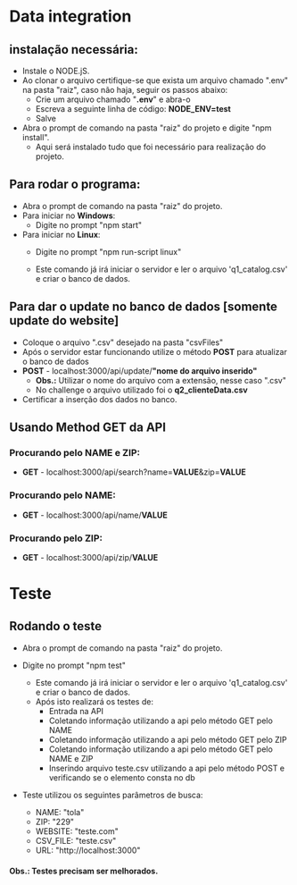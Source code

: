 # Data integration

## instalação necessária:
- Instale o NODE.jS.
- Ao clonar o arquivo certifique-se que exista um arquivo chamado ".env" na pasta "raiz", caso não haja, seguir os passos abaixo:
    - Crie um arquivo chamado "**.env**" e abra-o
    - Escreva a seguinte linha de código: **NODE_ENV=test**
    - Salve
- Abra o prompt de comando na pasta "raiz" do projeto e digite "npm install".
    - Aqui será instalado tudo que foi necessário para realização do projeto.


## Para rodar o programa:
- Abra o prompt de comando na pasta "raiz" do projeto.
- Para iniciar no **Windows**: 
    - Digite no prompt "npm start"
- Para iniciar no **Linux**:
    - Digite no prompt "npm run-script linux"

    - Este comando já irá iniciar o servidor e ler o arquivo 'q1_catalog.csv' e criar o banco de dados.

## Para dar o update no banco de dados [somente update do website]
- Coloque o arquivo ".csv" desejado na pasta "csvFiles"
- Após o servidor estar funcionando utilize o método **POST** para atualizar o banco de dados
- **POST** - localhost:3000/api/update/**"nome do arquivo inserido"**
    - **Obs.:** Utilizar o nome do arquivo com a extensão, nesse caso ".csv"
    - No challenge o arquivo utilizado foi o **q2_clienteData.csv**
- Certificar a inserção dos dados no banco.


## Usando Method GET da API

### Procurando pelo NAME e ZIP:
- **GET** - localhost:3000/api/search?name=**VALUE**&zip=**VALUE**

### Procurando pelo NAME:
- **GET** - localhost:3000/api/name/**VALUE**

### Procurando pelo ZIP:
- **GET** - localhost:3000/api/zip/**VALUE**


# Teste

## Rodando o teste
- Abra o prompt de comando na pasta "raiz" do projeto.
- Digite no prompt "npm test"
    - Este comando já irá iniciar o servidor e ler o arquivo 'q1_catalog.csv' e criar o banco de dados.
    - Após isto realizará os testes de:
        - Entrada na API
        - Coletando informação utilizando a api pelo método GET pelo NAME
        - Coletando informação utilizando a api pelo método GET pelo ZIP
        - Coletando informação utilizando a api pelo método GET pelo NAME e ZIP
        - Inserindo arquivo teste.csv utilizando a api pelo método POST e verificando se o elemento consta no db
    
- Teste utilizou os seguintes parâmetros de busca:
    - NAME: "tola"
    - ZIP: "229"
    - WEBSITE: "teste.com"
    - CSV_FILE: "teste.csv"
    - URL: "http://localhost:3000"

#### Obs.: Testes precisam ser melhorados.
